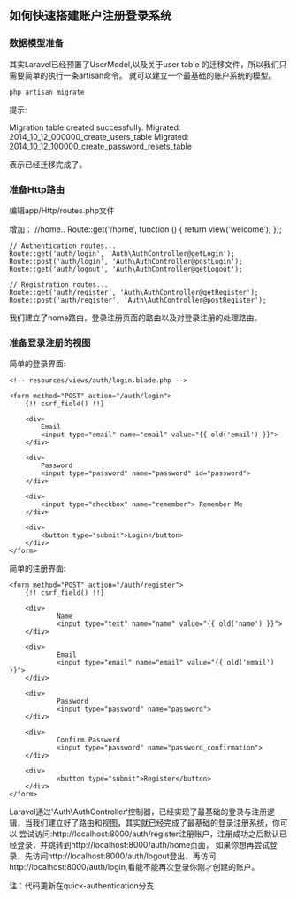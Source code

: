 ## 如何快速搭建账户注册登录系统

### 数据模型准备

其实Laravel已经预置了UserModel,以及关于user table 的迁移文件，所以我们只需要简单的执行一条artisan命令。
就可以建立一个最基础的账户系统的模型。

	php artisan migrate

提示:

Migration table created successfully.
Migrated: 2014_10_12_000000_create_users_table
Migrated: 2014_10_12_100000_create_password_resets_table

表示已经迁移完成了。

### 准备Http路由

编辑app/Http/routes.php文件

增加：
	//home..
	Route::get('/home', function () {
		return view('welcome');
	});

	// Authentication routes...
	Route::get('auth/login', 'Auth\AuthController@getLogin');
	Route::post('auth/login', 'Auth\AuthController@postLogin');
	Route::get('auth/logout', 'Auth\AuthController@getLogout');

	// Registration routes...
	Route::get('auth/register', 'Auth\AuthController@getRegister');
	Route::post('auth/register', 'Auth\AuthController@postRegister');

我们建立了home路由，登录注册页面的路由以及对登录注册的处理路由。

### 准备登录注册的视图

简单的登录界面:

	<!-- resources/views/auth/login.blade.php -->

	<form method="POST" action="/auth/login">
	    {!! csrf_field() !!}

	    <div>
	        Email
	        <input type="email" name="email" value="{{ old('email') }}">
	    </div>

	    <div>
	        Password
	        <input type="password" name="password" id="password">
	    </div>

	    <div>
	        <input type="checkbox" name="remember"> Remember Me
	    </div>

	    <div>
	        <button type="submit">Login</button>
	    </div>
	</form>

简单的注册界面:

	<form method="POST" action="/auth/register">
		{!! csrf_field() !!}

		<div>
				Name
				<input type="text" name="name" value="{{ old('name') }}">
		</div>

		<div>
				Email
				<input type="email" name="email" value="{{ old('email') }}">
		</div>

		<div>
				Password
				<input type="password" name="password">
		</div>

		<div>
				Confirm Password
				<input type="password" name="password_confirmation">
		</div>

		<div>
				<button type="submit">Register</button>
		</div>
	</form>


Laravel通过'Auth\AuthController‘控制器，已经实现了最基础的登录与注册逻辑，当我们建立好了路由和视图，其实就已经完成了最基础的登录注册系统，你可以
尝试访问:http://localhost:8000/auth/register注册账户，注册成功之后默认已经登录，并跳转到http://localhost:8000/auth/home页面，
如果你想再尝试登录，先访问http://localhost:8000/auth/logout登出，再访问http://localhost:8000/auth/login,看能不能再次登录你刚才创建的账户。

注：代码更新在quick-authentication分支

